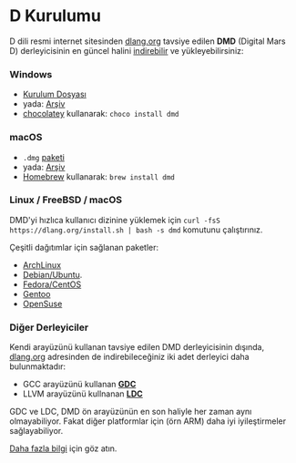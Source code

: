 # D Kurulumu

D dili resmi internet sitesinden [dlang.org](https://dlang.org) 
tavsiye edilen **DMD** (Digital Mars D) derleyicisinin en güncel halini
[indirebilir](http://dlang.org/download.html) ve yükleyebilirsiniz:

### Windows

* [Kurulum Dosyası](http://downloads.dlang.org/releases/2.x/{{latest-release}}/dmd-{{latest-release}}.exe)
* yada: [Arşiv](http://downloads.dlang.org/releases/2.x/{{latest-release}}/dmd.{{latest-release}}.windows.7z)
* [chocolatey](https://chocolatey.org/packages/dmd) kullanarak: `choco install dmd`

### macOS

* `.dmg` [paketi](http://downloads.dlang.org/releases/2.x/{{latest-release}}/dmd.{{latest-release}}.dmg)
* yada: [Arşiv](http://downloads.dlang.org/releases/2.x/{{latest-release}}/dmd.{{latest-release}}.osx.tar.xz)
* [Homebrew](http://brew.sh) kullanarak: `brew install dmd`

### Linux / FreeBSD / macOS

DMD'yi hızlıca kullanıcı dizinine yüklemek için `curl -fsS https://dlang.org/install.sh | bash -s dmd` komutunu çalıştırınız.

Çeşitli dağıtımlar için sağlanan paketler:

* [ArchLinux](https://wiki.archlinux.org/index.php/D_(programming_language))
* [Debian/Ubuntu](http://d-apt.sourceforge.net).
* [Fedora/CentOS](http://dlang.org/download.html#dmd)
* [Gentoo](https://wiki.gentoo.org/wiki/Dlang)
* [OpenSuse](http://dlang.org/download.html#dmd)

### Diğer Derleyiciler

Kendi arayüzünü kullanan tavsiye edilen DMD derleyicisinin dışında, [dlang.org](https://dlang.org) adresinden de indirebileceğiniz iki adet derleyici daha bulunmaktadır:

* GCC arayüzünü kullanan [**GDC**](http://gdcproject.org/downloads)
* LLVM arayüzünü kullnanan [**LDC**](https://github.com/ldc-developers/ldc#installation)

GDC ve LDC, DMD ön arayüzünün en son haliyle her zaman aynı olmayabiliyor.
Fakat diğer platformlar için (örn ARM) daha iyi iyileştirmeler sağlayabiliyor.

[Daha fazla bilgi](https://wiki.dlang.org/Compilers) için göz atın.
